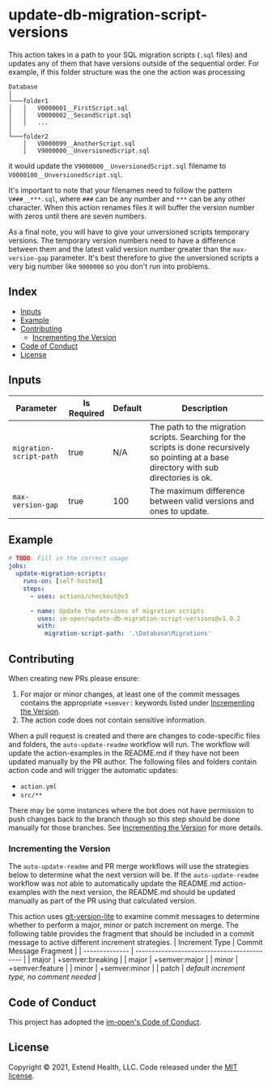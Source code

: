 # update-db-migration-script-versions

This action takes in a path to your SQL migration scripts (`.sql` files) and updates any of them that have versions outside of the sequential order. For example, if this folder structure was the one the action was processing

```
Database
│
└───folder1
│   │   V0000001__FirstScript.sql
│   │   V0000002__SecondScript.sql
│   │   ...
│   
└───folder2
    │   V0000099__AnotherScript.sql
    │   V9000000__UnversionedScript.sql
```

it would update the `V9000000__UnversionedScript.sql` filename to `V0000100__UnversionedScript.sql`.

It's important to note that your filenames need to follow the pattern `V###__***.sql`, where `###` can be any number and `***` can be any other character. When this action renames files it will buffer the version number with zeros until there are seven numbers.

As a final note, you will have to give your unversioned scripts temporary versions. The temporary version numbers need to have a difference between them and the latest valid version number greater than the `max-version-gap` parameter. It's best therefore to give the unversioned scripts a very big number like `9000000` so you don't run into problems.

## Index

- [Inputs](#inputs)
- [Example](#example)
- [Contributing](#contributing)
  - [Incrementing the Version](#incrementing-the-version)
- [Code of Conduct](#code-of-conduct)
- [License](#license)    

## Inputs
| Parameter               | Is Required | Default | Description                                                                                                                                  |
| ----------------------- | ----------- | ------- | -------------------------------------------------------------------------------------------------------------------------------------------- |
| `migration-script-path` | true        | N/A     | The path to the migration scripts. Searching for the scripts is done recursively so pointing at a base directory with sub directories is ok. |
| `max-version-gap`       | true        | 100     | The maximum difference between valid versions and ones to update.                                                                            |

## Example

```yml
# TODO: Fill in the correct usage
jobs:
  update-migration-scripts:
    runs-on: [self-hosted]
    steps:
      - uses: actions/checkout@v3

      - name: Update the versions of migration scripts
        uses: im-open/update-db-migration-script-versions@v1.0.2
        with:
          migration-script-path: '.\Database\Migrations'
```


## Contributing

When creating new PRs please ensure:

1. For major or minor changes, at least one of the commit messages contains the appropriate `+semver:` keywords listed under [Incrementing the Version](#incrementing-the-version).
1. The action code does not contain sensitive information.

When a pull request is created and there are changes to code-specific files and folders, the `auto-update-readme` workflow will run.  The workflow will update the action-examples in the README.md if they have not been updated manually by the PR author. The following files and folders contain action code and will trigger the automatic updates:

- `action.yml`
- `src/**`

There may be some instances where the bot does not have permission to push changes back to the branch though so this step should be done manually for those branches. See [Incrementing the Version](#incrementing-the-version) for more details.

### Incrementing the Version

The `auto-update-readme` and PR merge workflows will use the strategies below to determine what the next version will be.  If the `auto-update-readme` workflow was not able to automatically update the README.md action-examples with the next version, the README.md should be updated manually as part of the PR using that calculated version.

This action uses [git-version-lite] to examine commit messages to determine whether to perform a major, minor or patch increment on merge.  The following table provides the fragment that should be included in a commit message to active different increment strategies.
| Increment Type | Commit Message Fragment                     |
| -------------- | ------------------------------------------- |
| major          | +semver:breaking                            |
| major          | +semver:major                               |
| minor          | +semver:feature                             |
| minor          | +semver:minor                               |
| patch          | *default increment type, no comment needed* |

## Code of Conduct

This project has adopted the [im-open's Code of Conduct](https://github.com/im-open/.github/blob/master/CODE_OF_CONDUCT.md).

## License

Copyright &copy; 2021, Extend Health, LLC. Code released under the [MIT license](LICENSE).

[git-version-lite]: https://github.com/im-open/git-version-lite
